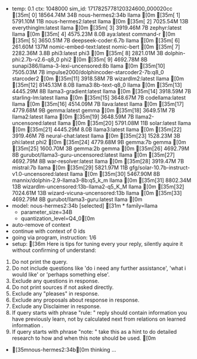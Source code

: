 * temp: 0.1 ctx: 1048000 sim_id: 1717825778120324600_000020cc
[35m[ 0] 18564.74M 34B  nous-hermes2:34b                 llama       [0m
[35m[ 1] 5791.10M 11B  nous-hermes2:latest              llama       [0m
[35m[ 2] 7025.54M 13B  everythinglm:latest              llama       [0m
[35m[ 3] 3919.46M 7B   zephyr:latest                    llama       [0m
[35m[ 4] 4575.23M 8.0B aya:latest                       command-r   [0m
[35m[ 5] 3650.51M 7B   deepseek-coder:6.7b              llama       [0m
[35m[ 6] 261.60M 137M nomic-embed-text:latest          nomic-bert  [0m
[35m[ 7] 2282.36M 3.8B phi3:latest                      phi3        [0m
[35m[ 8] 2821.01M 3B   dolphin-phi:2.7b-v2.6-q8_0       phi2        [0m
[35m[ 9] 4692.78M 8B   sunapi386/llama-3-lexi-uncensored:8b llama       [0m
[35m[10] 7505.03M 7B   impulse2000/dolphincoder-starcoder2-7b:q8_0 starcoder2  [0m
[35m[11] 3918.58M 7B   wizardlm2:latest                 llama       [0m
[35m[12] 8145.13M 8.0B llama3:8b-text-q8_0              llama       [0m
[35m[13] 4445.29M 8B   llama3-gradient:latest           llama       [0m
[35m[14] 3918.59M 7B   starling-lm:latest               llama       [0m
[35m[15] 3648.67M 7B   codellama:latest                 llama       [0m
[35m[16] 4514.09M 7B   llava:latest                     llama       [0m
[35m[17] 4779.68M 9B   gemma:latest                     gemma       [0m
[35m[18] 3649.51M 7B   llama2:latest                    llama       [0m
[35m[19] 3648.59M 7B   llama2-uncensored:latest         llama       [0m
[35m[20] 5791.08M 11B  solar:latest                     llama       [0m
[35m[21] 4445.29M 8.0B llama3:latest                    llama       [0m
[35m[22] 3919.46M 7B   neural-chat:latest               llama       [0m
[35m[23] 1528.23M 3B   phi:latest                       phi2        [0m
[35m[24] 4779.68M 9B   gemma:7b                         gemma       [0m
[35m[25] 1600.70M 3B   gemma:2b                         gemma       [0m
[35m[26] 4692.79M 8B   gurubot/llama3-guru-uncensored:latest llama       [0m
[35m[27] 4692.79M 8B   war-resolver:latest              llama       [0m
[35m[28] 3919.47M 7B   mistral:7b                       llama       [0m
[35m[29] 5821.97M 11B  gfg/solar-10.7b-instruct-v1.0-uncensored:latest llama       [0m
[35m[30] 5467.90M 8B   mannix/dolphin-2.9-llama3-8b:q5_k_m llama       [0m
[35m[31] 8802.34M 13B  wizardlm-uncensored:13b-llama2-q5_K_M llama       [0m
[35m[32] 7024.61M 13B  wizard-vicuna-uncensored:13b     llama       [0m
[35m[33] 4692.79M 8B   gurubot/llama3-guru:latest       llama       [0m
* model: nous-hermes2:34b [selected]
[31m	* family=llama
	* parameter_size=34B
	* quantization_level=Q4_0[0m
* auto-remove of context
* continue with context of 0 ids
* going via program, instruction: 1/6
* setup: [36m
Here is tips for tuning every your reply, silently aquire it without confirming of understand:
1. Do not print the query.
2. Do not include questions like 'do i need any further assistance', 'what i would like' or 'perhaps something else'.
3. Exclude any questions in response.
4. Do not print sources if not asked directly.
5. Exclude any "pleases" in response.
6. Exclude any proposals about response in response.
7. Exclude any Disclaimer in response.
8. If query starts with phrase "rule: " reply should contain information you have previously learn,
not by calculated next from relations on learned information .
9. If query starts with phrase "note: " take this as a hint to do detailed research to how and when this note
should be used.
[0m
* [35mnous-hermes2:34b[0m thinking ...
